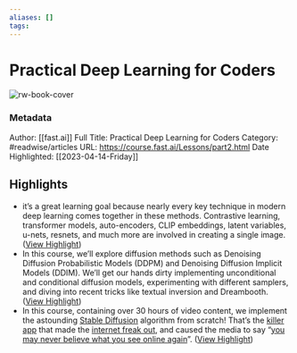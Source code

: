 ```yaml
---
aliases: []
tags:
---
```

# Practical Deep Learning for Coders

![rw-book-cover](https://news.ycombinator.com/favicon.ico)
### Metadata
Author: [[fast.ai]]
Full Title: Practical Deep Learning for Coders
Category: #readwise/articles
URL: https://course.fast.ai/Lessons/part2.html
Date Highlighted: [[2023-04-14-Friday]]

## Highlights
- it’s a great learning goal because nearly every key technique in modern deep learning comes together in these methods. Contrastive learning, transformer models, auto-encoders, CLIP embeddings, latent variables, u-nets, resnets, and much more are involved in creating a single image. ([View Highlight](https://read.readwise.io/read/01gy0a3fxt73ksw6xckzztepn3))
- In this course, we’ll explore diffusion methods such as Denoising Diffusion Probabilistic Models (DDPM) and Denoising Diffusion Implicit Models (DDIM). We’ll get our hands dirty implementing unconditional and conditional diffusion models, experimenting with different samplers, and diving into recent tricks like textual inversion and Dreambooth. ([View Highlight](https://read.readwise.io/read/01gy0a3y0asbz0b787sfy2pc98))
- In this course, containing over 30 hours of video content, we implement the astounding [Stable Diffusion](https://stability.ai/blog/stable-diffusion-public-release) algorithm from scratch! That’s the [killer app](https://www.pcworld.com/article/916785/creating-ai-art-local-pc-stable-diffusion.html) that made the [internet freak out](https://devops.com/stable-diffusion-public-richixbw/), and caused the media to say “[you may never believe what you see online again](https://arstechnica.com/information-technology/2022/09/with-stable-diffusion-you-may-never-believe-what-you-see-online-again/)”. ([View Highlight](https://read.readwise.io/read/01gy0ds0c81pjgxs8svpfnn153))
